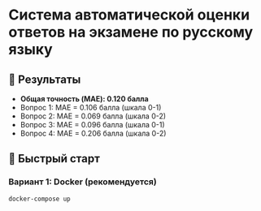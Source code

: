 # Система автоматической оценки ответов на экзамене по русскому языку

## 🎯 Результаты
- **Общая точность (MAE): 0.120 балла**
- Вопрос 1: MAE = 0.106 балла (шкала 0-1)
- Вопрос 2: MAE = 0.069 балла (шкала 0-2)  
- Вопрос 3: MAE = 0.096 балла (шкала 0-1)
- Вопрос 4: MAE = 0.206 балла (шкала 0-2)

## 🚀 Быстрый старт

### Вариант 1: Docker (рекомендуется)
```bash
docker-compose up